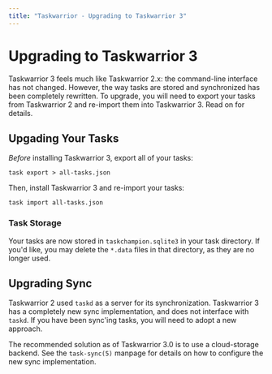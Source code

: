 ```yaml
---
title: "Taskwarrior - Upgrading to Taskwarrior 3"
---
```


# Upgrading to Taskwarrior 3

Taskwarrior 3 feels much like Taskwarrior 2.x: the command-line interface has not changed.
However, the way tasks are stored and synchronized has been completely rewritten.
To upgrade, you will need to export your tasks from Taskwarrior 2 and re-import them into Taskwarrior 3.
Read on for details.

## Upgading Your Tasks

_Before_ installing Taskwarrior 3, export all of your tasks:

```shell
task export > all-tasks.json
```

Then, install Taskwarrior 3 and re-import your tasks:

```shell
task import all-tasks.json
```

### Task Storage

Your tasks are now stored in `taskchampion.sqlite3` in your task directory.
If you'd like, you may delete the `*.data` files in that directory, as they are no longer used.

## Upgrading Sync

Taskwarrior 2 used `taskd` as a server for its synchronization.
Taskwarrior 3 has a completely new sync implementation, and does not interface with `taskd`.
If you have been sync'ing tasks, you will need to adopt a new approach.

The recommended solution as of Taskwarrior 3.0 is to use a cloud-storage backend.
See the `task-sync(5)` manpage for details on how to configure the new sync implementation.
